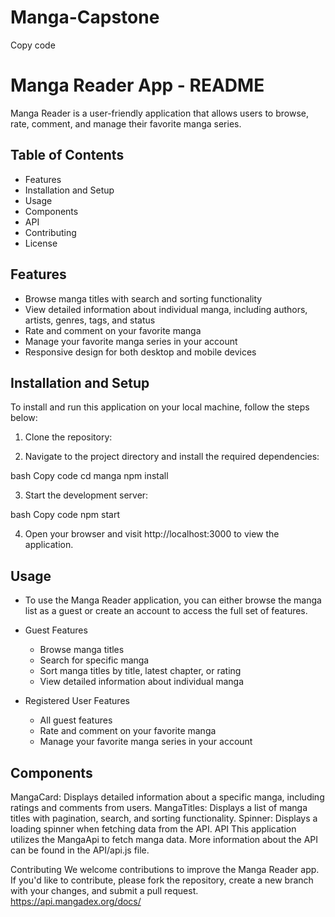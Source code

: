 # Manga-Capstone

Copy code
# Manga Reader App - README

Manga Reader is a user-friendly application that allows users to browse, rate, comment, and manage their favorite manga series.

## Table of Contents

- Features
- Installation and Setup
- Usage
- Components
- API
- Contributing
- License

## Features

- Browse manga titles with search and sorting functionality
- View detailed information about individual manga, including authors, artists, genres, tags, and status
- Rate and comment on your favorite manga
- Manage your favorite manga series in your account
- Responsive design for both desktop and mobile devices

## Installation and Setup

To install and run this application on your local machine, follow the steps below:

1. Clone the repository:
   
2. Navigate to the project directory and install the required dependencies:

bash
Copy code
cd manga
npm install

3. Start the development server:

bash
Copy code
npm start

4. Open your browser and visit http://localhost:3000 to view the application.

## Usage
- To use the Manga Reader application, you can either browse the manga list as a guest or create an account to access the full set of features.

- Guest Features
    - Browse manga titles
    - Search for specific manga
    - Sort manga titles by title, latest chapter, or rating
    - View detailed information about individual manga
- Registered User Features
    - All guest features
    - Rate and comment on your favorite manga
    - Manage your favorite manga series in your account

## Components
MangaCard: Displays detailed information about a specific manga, including ratings and comments from users.
MangaTitles: Displays a list of manga titles with pagination, search, and sorting functionality.
Spinner: Displays a loading spinner when fetching data from the API.
API
This application utilizes the MangaApi to fetch manga data. More information about the API can be found in the API/api.js file.

Contributing
We welcome contributions to improve the Manga Reader app. If you'd like to contribute, please fork the repository, create a new branch with your changes, and submit a pull request.
https://api.mangadex.org/docs/